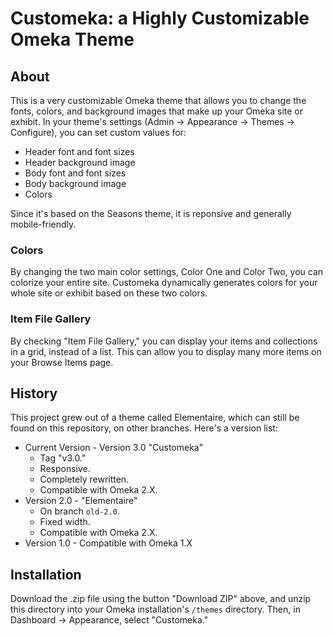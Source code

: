 # Customeka: a Highly Customizable Omeka Theme

## About

This is a very customizable Omeka theme that allows you to change the fonts, colors, and background images that make up your Omeka site or exhibit. In your theme's settings (Admin -> Appearance -> Themes -> Configure), you can set custom values for:

 * Header font and font sizes
 * Header background image
 * Body font and font sizes
 * Body background image
 * Colors 

Since it's based on the Seasons theme, it is reponsive and generally mobile-friendly. 

### Colors

By changing the two main color settings, Color One and Color Two, you can colorize your entire site. Customeka dynamically generates colors for your whole site or exhibit based on these two colors.

### Item File Gallery

By checking "Item File Gallery," you can display your items and collections in a grid, instead of a list. This can allow you to display many more items on your Browse Items page.  

## History

This project grew out of a theme called Elementaire, which can still be found on this repository, on other branches. Here's a version list: 

 * Current Version - Version 3.0 "Customeka" 
   * Tag "v3.0."  
   * Responsive.  
   * Completely rewritten. 
   * Compatible with Omeka 2.X. 
 * Version 2.0 - "Elementaire" 
   * On branch `old-2.0`. 
   * Fixed width. 
   * Compatible with Omeka 2.X. 
 * Version 1.0 - Compatible with Omeka 1.X

## Installation

Download the .zip file using the button "Download ZIP" above, and unzip this directory into your Omeka installation's `/themes` directory. Then, in Dashboard -> Appearance, select "Customeka." 
